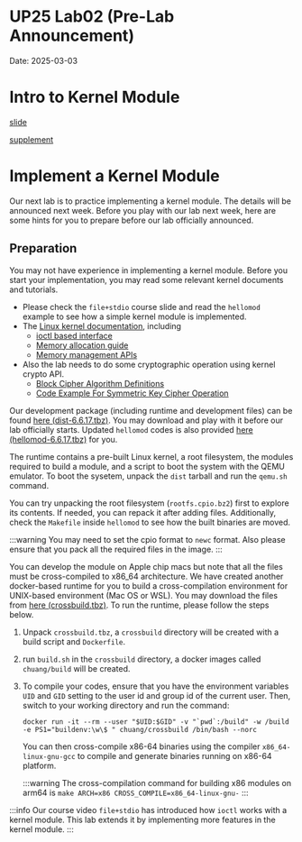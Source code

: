 UP25 Lab02 (Pre-Lab Announcement)
=================================
Date: 2025-03-03

# Intro to Kernel Module

[slide](https://up.zoolab.org/unixprog/lab02/intro.pdf)

[supplement](https://up.zoolab.org/unixprog/lab02/km_supplement.pdf)

# Implement a Kernel Module

Our next lab is to practice implementing a kernel module. The details will be announced next week. Before you play with our lab next week, here are some hints for you to prepare before our lab officially announced.

## Preparation

You may not have experience in implementing a kernel module. Before you start your implementation, you may read some relevant kernel documents and tutorials.

- Please check the `file+stdio` course slide and read the `hellomod` example to see how a simple kernel module is implemented.
- The [Linux kernel documentation](https://www.kernel.org/doc/html/v6.6/), including
   - [ioctl based interface](https://www.kernel.org/doc/html/v6.6/driver-api/ioctl.html) 
   - [Memory allocation guide](https://www.kernel.org/doc/html/v6.6/core-api/memory-allocation.html)
   - [Memory management APIs](https://www.kernel.org/doc/html/v6.6/core-api/mm-api.html)
- Also the lab needs to do some cryptographic operation using kernel crypto API.
   - [Block Cipher Algorithm Definitions](https://www.kernel.org/doc/html/v6.6/crypto/api-skcipher.html)
   - [Code Example For Symmetric Key Cipher Operation](https://www.kernel.org/doc/html/v6.6/crypto/api-samples.html#code-example-for-symmetric-key-cipher-operation)

Our development package (including runtime and development files) can be found [here (dist-6.6.17.tbz)](https://up.zoolab.org/unixprog/lab02/dist-6.6.17.tbz). You may download and play with it before our lab officially starts. Updated `hellomod` codes is also provided [here (hellomod-6.6.17.tbz)](https://up.zoolab.org/unixprog/lab02/hellomod-6.6.17.tbz) for you.

The runtime contains a pre-built Linux kernel, a root filesystem, the modules required to build a module, and a script to boot the system with the QEMU emulator. To boot the sysetem, unpack the `dist` tarball and run the `qemu.sh` command.

You can try unpacking the root filesystem (`rootfs.cpio.bz2`) first to explore its contents. If needed, you can repack it after adding files. Additionally, check the `Makefile` inside `hellomod` to see how the built binaries are moved.

   :::warning
   You may need to set the cpio format to `newc` format. Also please ensure that you pack all the required files in the image.
   :::

You can develop the module on Apple chip macs but note that all the files must be cross-compiled to x86_64 architecture. We have created another docker-based runtime for you to build a cross-compilation environment for UNIX-based environment (Mac OS or WSL). You may download the files from [here (crossbuild.tbz)](https://up.zoolab.org/unixprog/lab02/crossbuild.tbz). To run the runtime, please follow the steps below.

1. Unpack `crossbuild.tbz`, a `crossbuild` directory will be created with a build script and `Dockerfile`.

1. run `build.sh` in the `crossbuild` directory, a docker images called `chuang/build` will be created.

1. To compile your codes, ensure that you have the environment variables `UID` and `GID` setting to the user id and group id of the current user. Then, switch to your working directory and run the command:

   ```
   docker run -it --rm --user "$UID:$GID" -v "`pwd`:/build" -w /build -e PS1="buildenv:\w\$ " chuang/crossbuild /bin/bash --norc
   ```

    You can then cross-compile x86-64 binaries using the compiler `x86_64-linux-gnu-gcc` to compile and generate binaries running on x86-64 platform.

   :::warning
   The cross-compilation command for building x86 modules on arm64 is `make ARCH=x86 CROSS_COMPILE=x86_64-linux-gnu-`
   :::
   
:::info
Our course video `file+stdio` has introduced how `ioctl` works with a kernel module. This lab extends it by implementing more features in the kernel module.
:::

